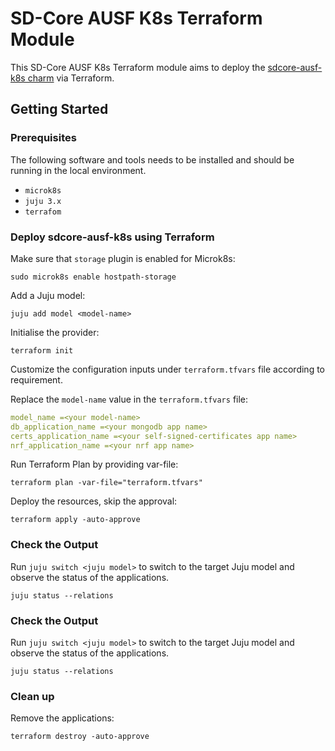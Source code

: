 # SD-Core AUSF K8s Terraform Module

This SD-Core AUSF K8s Terraform module aims to deploy the [sdcore-ausf-k8s charm](https://charmhub.io/sdcore-ausf-k8s) via Terraform.

## Getting Started

### Prerequisites

The following software and tools needs to be installed and should be running in the local environment.

- `microk8s`
- `juju 3.x`
- `terrafom`

### Deploy sdcore-ausf-k8s using Terraform

Make sure that `storage` plugin is enabled for Microk8s:

```console
sudo microk8s enable hostpath-storage
```

Add a Juju model:

```console
juju add model <model-name>
```

Initialise the provider:

```console
terraform init
```

Customize the configuration inputs under `terraform.tfvars` file according to requirement.

Replace the `model-name` value in the `terraform.tfvars` file:

```yaml
model_name =<your model-name>
db_application_name =<your mongodb app name>
certs_application_name =<your self-signed-certificates app name>
nrf_application_name =<your nrf app name>
```

Run Terraform Plan by providing var-file:

```console
terraform plan -var-file="terraform.tfvars" 
```

Deploy the resources, skip the approval:

```console
terraform apply -auto-approve 
```

### Check the Output

Run `juju switch <juju model>` to switch to the target Juju model and observe the status of the applications.

```console
juju status --relations
```

### Check the Output

Run `juju switch <juju model>` to switch to the target Juju model and observe the status of the applications.

```console
juju status --relations
```

### Clean up 

Remove the applications:

```console
terraform destroy -auto-approve
```

